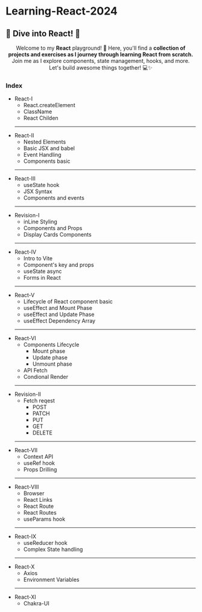 # Learning-React-2024


## 🚀 Dive into React! 🎨

<p style="text-align:center;">Welcome to my <b>React</b> playground! 🌟 Here, you'll find a <b>collection of projects and exercises as I journey through learning React from scratch.</b> Join me as I explore components, state management, hooks, and more. Let's build awesome things together! 💻✨</p>

### Index
- React-I
  - React.createElement
  - ClassName
  - React Childen
  <hr>
- React-II
  - Nested Elements
  - Basic JSX and babel
  - Event Handling
  - Components basic
  <hr>
- React-III
  - useState hook
  - JSX Syntax
  - Components and events
  <hr>
- Revision-I
  - inLine Styling
  - Components and Props
  - Display Cards Components
  <hr>
- React-IV
  - Intro to Vite
  - Component's key and props
  - useState async
  - Forms in React
  <hr>
- React-V
  - Lifecycle of React component basic
  - useEffect and Mount Phase
  - useEffect and Update Phase
  - useEffect Dependency Array
  <hr>
- React-VI
  - Components Lifecycle
    - Mount phase
    - Update phase
    - Unmount phase
  - API Fetch
  - Condional Render
  <hr>
- Revision-II
  - Fetch reqest
    - POST
    - PATCH
    - PUT
    - GET
    - DELETE
  <hr>
- React-VII
  - Context API
  - useRef hook
  - Props Drilling
  <hr>
- React-VIII
  - Browser
  - React Links
  - React Route
  - React Routes
  - useParams hook
  <hr>
- React-IX
  - useReducer hook
  - Complex State handling
  <hr>
- React-X
  - Axios 
  - Environment Variables
  <hr>
- React-XI
  - Chakra-UI